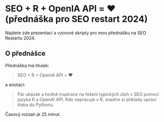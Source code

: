 # SEO + R + OpenIA API = ❤️ (přednáška pro SEO restart 2024)

Najdete zde prezentaci a vzorové skripty pro mou přednášku na SEO Restartu 2024.

## O přednášce

Přednáška má titulek:

> SEO + R + OpenIA API = ❤️

a anotaci:

> Pár ukázek a hodně inspirace na řešení typických úloh v SEO pomocí jazyka R a OpenAI API. Kdo nepracuje v R, snadno si příklady upraví třeba do Pythonu.

Časový rozsah je 25 minut.
